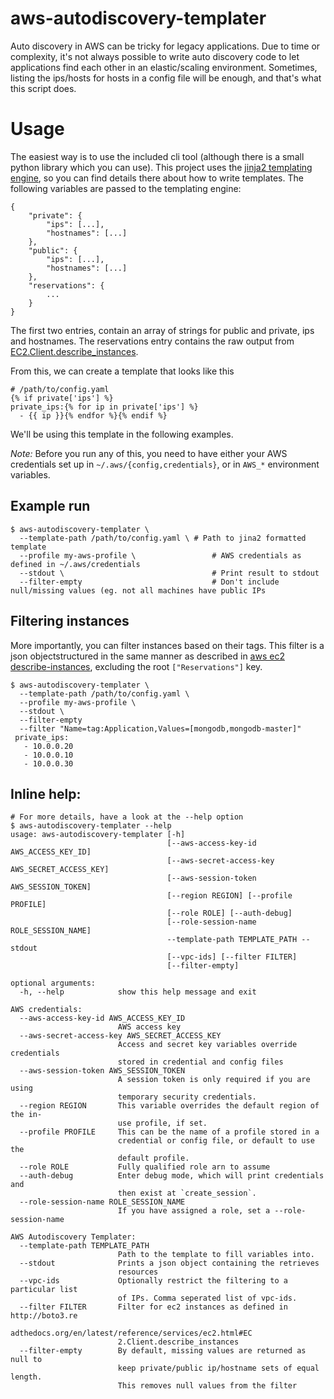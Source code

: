 # aws-autodiscovery-templater

Auto discovery in AWS can be tricky for legacy applications. Due to time or complexity, it's not always possible to write
auto discovery code to let applications find each other in an elastic/scaling environment. Sometimes, listing the
ips/hosts for hosts in a config file will be enough, and that's what this script does.

# Usage

The easiest way is to use the included cli tool (although there is a small python library which you can use). This project
uses the [jinja2 templating engine](http://jinja.pocoo.org/docs/dev/), so you can find details there about how to write templates.
The following variables are passed to the templating engine:

    {
        "private": {
            "ips": [...],
            "hostnames": [...]
        },
        "public": {
            "ips": [...],
            "hostnames": [...]
        },
        "reservations": {
            ...
        }
    }

The first two entries, contain an array of strings for public and private, ips and hostnames.
The reservations entry contains the raw output from [EC2.Client.describe_instances](boto3.readthedocs.org/en/latest/reference/services/ec2.html#EC2.Client.describe_instances).

From this, we can create a template that looks like this

    # /path/to/config.yaml
    {% if private['ips'] %}
    private_ips:{% for ip in private['ips'] %}
      - {{ ip }}{% endfor %}{% endif %}

We'll be using this template in the following examples.

_Note:_ Before you run any of this, you need to have either your AWS credentials set up in 
`~/.aws/{config,credentials}`, or in `AWS_*` environment variables.
      
## Example run

    $ aws-autodiscovery-templater \
      --template-path /path/to/config.yaml \ # Path to jina2 formatted template
      --profile my-aws-profile \                 # AWS credentials as defined in ~/.aws/credentials
      --stdout \                                 # Print result to stdout
      --filter-empty                             # Don't include null/missing values (eg. not all machines have public IPs

## Filtering instances
More importantly, you can filter instances based on their tags. This filter is a json objectstructured in the same
manner as described in [aws ec2 describe-instances](http://docs.aws.amazon.com/cli/latest/reference/ec2/describe-instances.html),
excluding the root `["Reservations"]` key.

    $ aws-autodiscovery-templater \
      --template-path /path/to/config.yaml \ 
      --profile my-aws-profile \
      --stdout \
      --filter-empty
      --filter "Name=tag:Application,Values=[mongodb,mongodb-master]"
     private_ips:
       - 10.0.0.20
       - 10.0.0.10
       - 10.0.0.30
     

## Inline help:

    # For more details, have a look at the --help option
    $ aws-autodiscovery-templater --help
    usage: aws-autodiscovery-templater [-h]
                                       [--aws-access-key-id AWS_ACCESS_KEY_ID]
                                       [--aws-secret-access-key AWS_SECRET_ACCESS_KEY]
                                       [--aws-session-token AWS_SESSION_TOKEN]
                                       [--region REGION] [--profile PROFILE]
                                       [--role ROLE] [--auth-debug]
                                       [--role-session-name ROLE_SESSION_NAME]
                                       --template-path TEMPLATE_PATH --stdout
                                       [--vpc-ids] [--filter FILTER]
                                       [--filter-empty]
    
    optional arguments:
      -h, --help            show this help message and exit
    
    AWS credentials:
      --aws-access-key-id AWS_ACCESS_KEY_ID
                            AWS access key
      --aws-secret-access-key AWS_SECRET_ACCESS_KEY
                            Access and secret key variables override credentials
                            stored in credential and config files
      --aws-session-token AWS_SESSION_TOKEN
                            A session token is only required if you are using
                            temporary security credentials.
      --region REGION       This variable overrides the default region of the in-
                            use profile, if set.
      --profile PROFILE     This can be the name of a profile stored in a
                            credential or config file, or default to use the
                            default profile.
      --role ROLE           Fully qualified role arn to assume
      --auth-debug          Enter debug mode, which will print credentials and
                            then exist at `create_session`.
      --role-session-name ROLE_SESSION_NAME
                            If you have assigned a role, set a --role-session-name
    
    AWS Autodiscovery Templater:
      --template-path TEMPLATE_PATH
                            Path to the template to fill variables into.
      --stdout              Prints a json object containing the retrieves
                            resources
      --vpc-ids             Optionally restrict the filtering to a particular list
                            of IPs. Comma seperated list of vpc-ids.
      --filter FILTER       Filter for ec2 instances as defined in http://boto3.re
                            adthedocs.org/en/latest/reference/services/ec2.html#EC
                            2.Client.describe_instances
      --filter-empty        By default, missing values are returned as null to
                            keep private/public ip/hostname sets of equal length.
                            This removes null values from the filter

